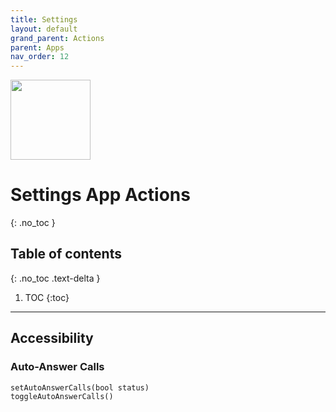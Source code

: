 ```yaml
---
title: Settings
layout: default
grand_parent: Actions
parent: Apps
nav_order: 12
---
```


<img src="https://github.com/user-attachments/assets/119e1dc4-f4b9-4c0b-8b07-4c99fb7d69cf"
     width="128"
/>

# Settings App Actions
{: .no_toc }

## Table of contents
{: .no_toc .text-delta }

1. TOC
{:toc}

---

## Accessibility

### Auto-Answer Calls

```
setAutoAnswerCalls(bool status)
toggleAutoAnswerCalls()
```
